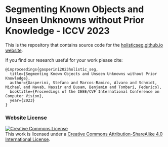 # Segmenting Known Objects and Unseen Unknowns without Prior Knowledge - ICCV 2023

This is the repository that contains source code for the [holisticseg.github.io website](https://holisticseg.github.io).

If you find our research useful for your work please cite:
```
@inproceedings{gasperini2023holistic_seg,
  title={Segmenting Known Objects and Unseen Unknowns without Prior Knowledge},
  author={Gasperini, Stefano and Marcos-Ramiro, Alvaro and Schmidt, Michael and Navab, Nassir and Busam, Benjamin and Tombari, Federico},
  booktitle={Proceedings of the IEEE/CVF International Conference on Computer Vision},
  year={2023}
}
```

### Website License
<a rel="license" href="http://creativecommons.org/licenses/by-sa/4.0/"><img alt="Creative Commons License" style="border-width:0" src="https://i.creativecommons.org/l/by-sa/4.0/88x31.png" /></a><br />This work is licensed under a <a rel="license" href="http://creativecommons.org/licenses/by-sa/4.0/">Creative Commons Attribution-ShareAlike 4.0 International License</a>.

